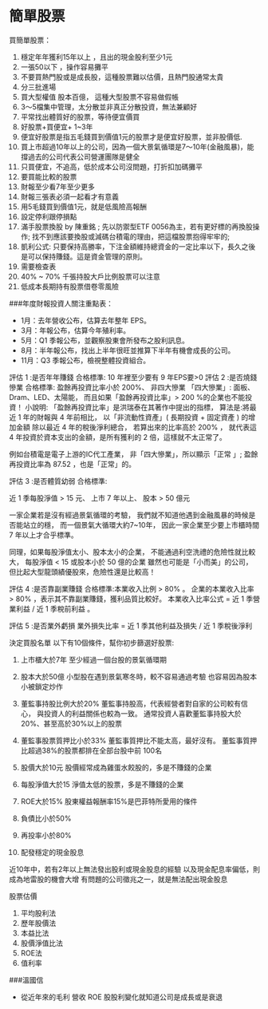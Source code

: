 # 簡單股票

買簡單股票：

1. 穩定年年獲利15年以上 ，且出的現金股利至少1元
2. 一張50以下 ，操作容易攤平
3. 不要買熱門股或是成長股，這種股票難以估價，且熱門股通常太貴
4. 分三批進場
5. 買大型權值 股本百億， 這種大型股票不容易做假帳
6. 3～5檔集中管理，太分散並非真正分散投資，無法兼顧好
7. 平常找出體質好的股票，等待便宜價買
8. 好股票+買便宜+ 1~3年 
9. 便宜好股票是指五毛錢買到價值1元的股票才是便宜好股票，並非股價低.
10. 買上市超過10年以上的公司，因為一個大景氣循環是7～10年(金融風暴)，能撐過去的公司代表公司營運團隊是健全
11. 只買便宜，不追高，低於成本公司沒問題，打折扣加碼攤平
12. 要買能比較的股票
13. 財報至少看7年至少更多
14. 財報三張表必須一起看才有意義
15. 用5毛錢買到價值1元，就是低風險高報酬
16. 設定停利跟停損點
17.  滿手股票換股 by 陳重銘 ; 先以防禦型ETF 0056為主，若有更好標的再換股操作; 找不到應該要換股或減碼台積電的理由，把這檔股票抱得牢牢的;
18.  凱利公式: 只要保持高勝率，下注金額維持總資金的一定比率以下，長久之後是可以保持賺錢。這是資金管理的原則。
19.  需要檢查表
20.  40% ~ 70% 千張持股大戶比例股票可以注意 
21.  低成本長期持有股票借卷零風險

###年度財報投資人關注重點表：
- 1月：去年營收公布，估算去年整年 EPS。
- 3月：年報公布，估算今年殖利率。
- 5月：Q1 季報公布，並觀察股東會所發布之股利訊息。
- 8月：半年報公布，找出上半年很旺並推算下半年有機會成長的公司。
- 11月：Q3 季報公布，檢視整體投資組合。




評估 1 :是否年年賺錢    合格標準: 10 年裡至少要有 9 年EPS要>0
評估 2 :是否燒錢慘業    合格標準: 盈餘再投資比率小於 200%、 非四大慘業 「四大慘業」:
面板、Dram、LED、太陽能，
而且如果「盈餘再投資比率」> 200 %的企業也不能投資！ 
小說明:
「盈餘再投資比率」是洪瑞泰在其著作中提出的指標，
算法是:將最近 1 年的財報與 4 年前相比，
以「非流動性資產」( 長期投資 + 固定資產 ) 的增加金額
 除以最近 4 年的稅後淨利總合，
若算出來的比率高於 200% ，
就代表這 4 年投資於資本支出的金額，是所有獲利的 2 倍，這樣就不太正常了。

例如台積電是電子上游的IC代工產業，
非「四大慘業」，所以顯示「正常 」;
盈餘再投資比率為 87.52 ，也是「正常」的。

評估 3 :是否體質幼弱  合格標準:

近 1 季每股淨值 > 15 元、
上市 7 年以上、
股本 > 50 億元


一家企業若是沒有經過景氣循環的考驗，
我們就不知道他遇到金融風暴的時候是否能站立的穩，
而一個景氣大循環大約7~10年，
因此一家企業至少要上市櫃時間 7 年以上才合乎標準。


同理，如果每股淨值太小、股本太小的企業，
不能通過利空洗禮的危險性就比較大，
每股淨值 < 15 或股本小於 50 億的企業
雖然也可能是「小而美」的公司，
但比起大型龍頭績優股來，危險性還是比較高！

評估 4 :是否靠副業賺錢  合格標準:本業收入比例 > 80% 。  企業的本業收入比率 > 80% ，表示其不靠副業賺錢，獲利品質比較好。
本業收入比率公式 = 近 1 季營業利益 / 近 1 季稅前利益 。


評估 5 :是否業外虧損 
業外損失比率 = 近 1 季其他利益及損失 / 近 1 季稅後淨利

決定買股名單
以下有10個條件，幫你初步篩選好股票:

1. 上市櫃大於7年
至少經過一個台股的景氣循環期
 
2. 股本大於50億
小型股在遇到景氣寒冬時，較不容易通過考驗
也容易因為股本小被鎖定炒作
 
3. 董監事持股比例大於20%
董監事持股高，代表經營者對自家的公司較有信心，
與投資人的利益關係也較為一致。
通常投資人喜歡董監事持股大於20%、甚至高於30%以上的股票
 
4. 董監事股票質押比小於33%
董監事質押比不能太高，最好沒有。
董監事質押比超過38%的股票都排在全部台股中前 100名
 
5.  股價大於10元
股價經常成為雞蛋水餃股的，多是不賺錢的企業
 
6. 每股淨值大於15
淨值太低的股票，多是不賺錢的企業

7. ROE大於15%
股東權益報酬率15%是巴菲特所愛用的條件
 
8. 負債比小於50%
 
9. 再投率小於80%
 
10. 配發穩定的現金股息

近10年中，若有2年以上無法發出股利或現金股息的經驗
以及現金配息率偏低，則成為地雷股的機會大增
有問題的公司徵兆之一，就是無法配出現金股息


股票估價

1. 平均股利法
2. 歷年股價法
3. 本益比法
4. 股價淨值比法
5. ROE法
6. 值利率



###溫國信 
- 從近年來的毛利 營收 ROE 股股利變化就知道公司是成長或是衰退












 

